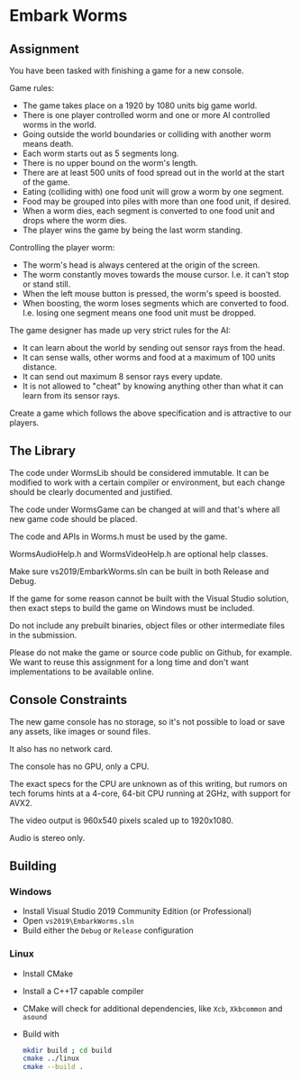 # Embark Worms

## Assignment

You have been tasked with finishing a game for a new console.

Game rules:

* The game takes place on a 1920 by 1080 units big game world.
* There is one player controlled worm and one or more AI controlled worms in the world.
* Going outside the world boundaries or colliding with another worm means death.
* Each worm starts out as 5 segments long.
* There is no upper bound on the worm's length.
* There are at least 500 units of food spread out in the world at the start of the game.
* Eating (colliding with) one food unit will grow a worm by one segment.
* Food may be grouped into piles with more than one food unit, if desired.
* When a worm dies, each segment is converted to one food unit and drops where the worm dies.
* The player wins the game by being the last worm standing.

Controlling the player worm:

* The worm's head is always centered at the origin of the screen.
* The worm constantly moves towards the mouse cursor. I.e. it can't stop or stand still.
* When the left mouse button is pressed, the worm's speed is boosted.
* When boosting, the worm loses segments which are converted to food. I.e. losing one segment means one food unit must be dropped.

The game designer has made up very strict rules for the AI:

* It can learn about the world by sending out sensor rays from the head.
* It can sense walls, other worms and food at a maximum of 100 units distance.
* It can send out maximum 8 sensor rays every update.
* It is not allowed to "cheat" by knowing anything other than what it can learn from its sensor rays.

Create a game which follows the above specification and is attractive to our players.

## The Library

The code under WormsLib should be considered immutable. It can be modified to work with a certain compiler or environment, but each change should be clearly documented and justified.

The code under WormsGame can be changed at will and that's where all new game code should be placed.

The code and APIs in Worms.h must be used by the game.

WormsAudioHelp.h and WormsVideoHelp.h are optional help classes.

Make sure vs2019/EmbarkWorms.sln can be built in both Release and Debug.

If the game for some reason cannot be built with the Visual Studio solution, then exact steps to build the game on Windows must be included.

Do not include any prebuilt binaries, object files or other intermediate files in the submission.

Please do not make the game or source code public on Github, for example. We want to reuse this assignment for a long time and don't want implementations to be available online.

## Console Constraints

The new game console has no storage, so it's not possible to load or save any assets, like images or sound files.

It also has no network card.

The console has no GPU, only a CPU.

The exact specs for the CPU are unknown as of this writing, but rumors on tech forums hints at a 4-core, 64-bit CPU running at 2GHz, with support for AVX2.

The video output is 960x540 pixels scaled up to 1920x1080.

Audio is stereo only.

## Building

### Windows

* Install Visual Studio 2019 Community Edition (or Professional)
* Open `vs2019\EmbarkWorms.sln`
* Build either the `Debug` or `Release` configuration

### Linux

* Install CMake
* Install a C++17 capable compiler
* CMake will check for additional dependencies, like `Xcb`, `Xkbcommon` and `asound`
* Build with

    ```bash
    mkdir build ; cd build
    cmake ../linux
    cmake --build .
    ```
